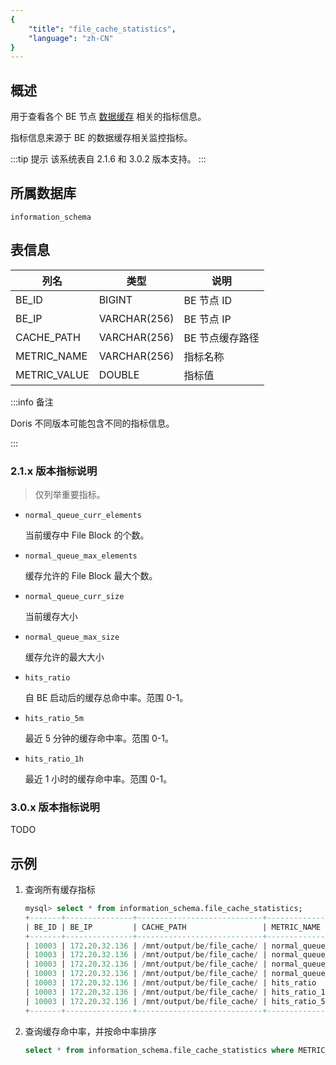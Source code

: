 ```yaml
---
{
    "title": "file_cache_statistics",
    "language": "zh-CN"
}
---
```


<!--
Licensed to the Apache Software Foundation (ASF) under one
or more contributor license agreements.  See the NOTICE file
distributed with this work for additional information
regarding copyright ownership.  The ASF licenses this file
to you under the Apache License, Version 2.0 (the
"License"); you may not use this file except in compliance
with the License.  You may obtain a copy of the License at

  http://www.apache.org/licenses/LICENSE-2.0

Unless required by applicable law or agreed to in writing,
software distributed under the License is distributed on an
"AS IS" BASIS, WITHOUT WARRANTIES OR CONDITIONS OF ANY
KIND, either express or implied.  See the License for the
specific language governing permissions and limitations
under the License.
-->

## 概述

用于查看各个 BE 节点 [数据缓存](../../../lakehouse/filecache.md) 相关的指标信息。

指标信息来源于 BE 的数据缓存相关监控指标。

:::tip 提示
该系统表自 2.1.6 和 3.0.2 版本支持。
:::

## 所属数据库

`information_schema`

## 表信息

| 列名 | 类型 | 说明 |
|---|---|---|
| BE_ID | BIGINT  | BE 节点 ID  | 
| BE_IP | VARCHAR(256)  | BE 节点 IP  | 
| CACHE_PATH | VARCHAR(256)  | BE 节点缓存路径  | 
| METRIC_NAME    | VARCHAR(256)   | 指标名称  | 
| METRIC_VALUE      | DOUBLE   | 指标值  | 

:::info 备注

Doris 不同版本可能包含不同的指标信息。

:::

### 2.1.x 版本指标说明

> 仅列举重要指标。

- `normal_queue_curr_elements`

    当前缓存中 File Block 的个数。

- `normal_queue_max_elements`

    缓存允许的 File Block 最大个数。

- `normal_queue_curr_size`

    当前缓存大小

- `normal_queue_max_size`

    缓存允许的最大大小

- `hits_ratio`

    自 BE 启动后的缓存总命中率。范围 0-1。

- `hits_ratio_5m`

    最近 5 分钟的缓存命中率。范围 0-1。

- `hits_ratio_1h`

    最近 1 小时的缓存命中率。范围 0-1。

### 3.0.x 版本指标说明

TODO

## 示例

1. 查询所有缓存指标

    ```sql
    mysql> select * from information_schema.file_cache_statistics;
    +-------+---------------+----------------------------+----------------------------+--------------------+
    | BE_ID | BE_IP         | CACHE_PATH                 | METRIC_NAME                | METRIC_VALUE       |
    +-------+---------------+----------------------------+----------------------------+--------------------+
    | 10003 | 172.20.32.136 | /mnt/output/be/file_cache/ | normal_queue_curr_elements |               1392 |
    | 10003 | 172.20.32.136 | /mnt/output/be/file_cache/ | normal_queue_curr_size     |          248922234 |
    | 10003 | 172.20.32.136 | /mnt/output/be/file_cache/ | normal_queue_max_elements  |             102400 |
    | 10003 | 172.20.32.136 | /mnt/output/be/file_cache/ | normal_queue_max_size      |        21474836480 |
    | 10003 | 172.20.32.136 | /mnt/output/be/file_cache/ | hits_ratio                 | 0.8539634687001242 |
    | 10003 | 172.20.32.136 | /mnt/output/be/file_cache/ | hits_ratio_1h              |                  0 |
    | 10003 | 172.20.32.136 | /mnt/output/be/file_cache/ | hits_ratio_5m              |                  0 |
    +-------+---------------+----------------------------+----------------------------+--------------------+
    ```

2. 查询缓存命中率，并按命中率排序

    ```sql
    select * from information_schema.file_cache_statistics where METRIC_NAME = "hits_ratio" order by METRIC_VALUE desc;
    ```
